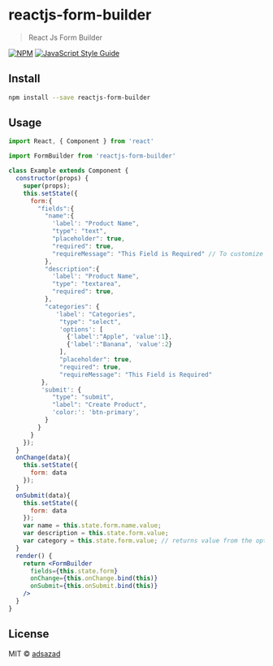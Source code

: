 # reactjs-form-builder

> React Js Form Builder

[![NPM](https://img.shields.io/npm/v/form-builder-react.svg)](https://www.npmjs.com/package/form-builder-react) [![JavaScript Style Guide](https://img.shields.io/badge/code_style-standard-brightgreen.svg)](https://standardjs.com)

## Install

```bash
npm install --save reactjs-form-builder
```

## Usage

```jsx
import React, { Component } from 'react'

import FormBuilder from 'reactjs-form-builder'

class Example extends Component {
  constructor(props) {
    super(props);
    this.setState({
      form:{
        "fields":{
          "name":{
            'label': "Product Name",
            "type": "text",
            "placeholder": true,
            "required": true,
            "requireMessage": "This Field is Required" // To customize message if field is empty
          },
          "description":{
            'label': "Product Name",
            "type": "textarea",
            "required": true,
          },
          "categories": {
             'label': "Categories",
              "type": "select",
              'options': [
                {'label':"Apple", 'value':1},
                {'label':"Banana", 'value':2}
              ],
              "placeholder": true,
              "required": true,
              "requireMessage": "This Field is Required"
         },
         'submit': {
            "type": "submit",
            "label": "Create Product",
            'color:': 'btn-primary',
          }
        }
      }
    });
  }
  onChange(data){
    this.setState({
      form: data
    });
  }
  onSubmit(data){
    this.setState({
      form: data
    });
    var name = this.state.form.name.value;
    var description = this.state.form.value;
    var category = this.state.form.value; // returns value from the options
  }
  render() {
    return <FormBuilder
      fields={this.state.form}
      onChange={this.onChange.bind(this)}
      onSubmit={this.onSubmit.bind(this)}
    />
  }
}
```

## License

MIT © [adsazad](https://github.com/adsazad)
